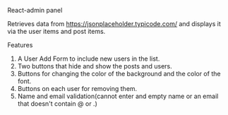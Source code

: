 React-admin panel

Retrieves data from https://jsonplaceholder.typicode.com/ and displays it via the user items and post items.

Features

1. A User Add Form to include new users in the list.
2. Two buttons that hide and show the posts and users.
3. Buttons for changing the color of the background and the color of the font.
4. Buttons on each user for removing them.
5. Name and email validation(cannot enter and empty name or an email that doesn't contain @ or .)
